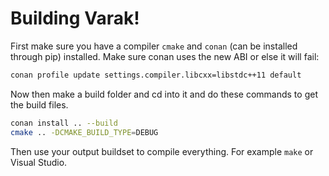 # Building Varak!

First make sure you have a compiler `cmake` and `conan` (can be installed
through pip) installed. Make sure conan uses the new ABI or else it will fail:

```sh
conan profile update settings.compiler.libcxx=libstdc++11 default
```

Now then make a build folder and cd into it and do these commands to get the
build files.

```sh
conan install .. --build
cmake .. -DCMAKE_BUILD_TYPE=DEBUG
```

Then use your output buildset to compile everything. For example `make` or Visual Studio.

